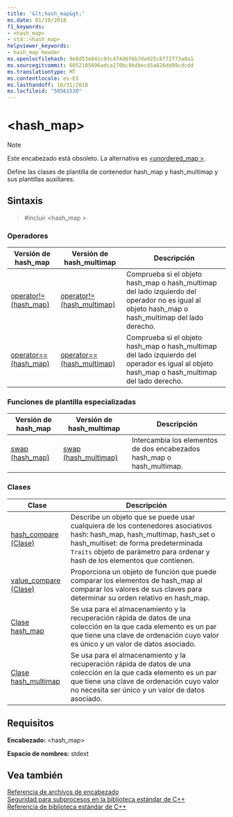 ```yaml
---
title: '&lt;hash_map&gt;'
ms.date: 01/18/2018
f1_keywords:
- <hash_map>
- std::<hash_map>
helpviewer_keywords:
- hash_map header
ms.openlocfilehash: 9e8d53e841c93c474d6f6b7da925c8f72f73a8a1
ms.sourcegitcommit: 6052185696adca270bc9bdbec45a626dd89cdcdd
ms.translationtype: MT
ms.contentlocale: es-ES
ms.lasthandoff: 10/31/2018
ms.locfileid: "50561530"
---
```

# <a name="lthashmapgt"></a>&lt;hash_map&gt;

> [!NOTE]
> Este encabezado está obsoleto. La alternativa es [ \<unordered_map >](unordered-map.md).

Define las clases de plantilla de contenedor hash_map y hash_multimap y sus plantillas auxiliares.

## <a name="syntax"></a>Sintaxis

> #<a name="include-hashmap"></a>incluir \<hash_map >

### <a name="operators"></a>Operadores

|Versión de hash_map|Versión de hash_multimap|Descripción|
|-----------------------|----------------------------|-----------------|
|[operator!= (hash_map)](hash-map-operators.md#op_neq)|[operator!=(hash_multimap)](hash-map-operators.md#op_neq_mm)|Comprueba si el objeto hash_map o hash_multimap del lado izquierdo del operador no es igual al objeto hash_map o hash_multimap del lado derecho.|
|[operator== (hash_map)](hash-map-operators.md#op_eq_eq)|[operator== (hash_multimap)](hash-map-operators.md#op_eq_eq_mm)|Comprueba si el objeto hash_map o hash_multimap del lado izquierdo del operador es igual al objeto hash_map o hash_multimap del lado derecho.|

### <a name="specialized-template-functions"></a>Funciones de plantilla especializadas

|Versión de hash_map|Versión de hash_multimap|Descripción|
|-----------------------|----------------------------|-----------------|
|[swap (hash_map)](hash-map-class.md#swap)|[swap (hash_multimap)](hash-multimap-class.md#swap)|Intercambia los elementos de dos encabezados hash_map o hash_multimap.|

### <a name="classes"></a>Clases

|Clase|Descripción|
|-|-|
|[hash_compare (Clase)](hash-compare-class.md)|Describe un objeto que se puede usar cualquiera de los contenedores asociativos hash: hash_map, hash_multimap, hash_set o hash_multiset: de forma predeterminada `Traits` objeto de parámetro para ordenar y hash de los elementos que contienen.|
|[value_compare (Clase)](value-compare-class.md)|Proporciona un objeto de función que puede comparar los elementos de hash_map al comparar los valores de sus claves para determinar su orden relativo en hash_map.|
|[Clase hash_map](hash-map-class.md)|Se usa para el almacenamiento y la recuperación rápida de datos de una colección en la que cada elemento es un par que tiene una clave de ordenación cuyo valor es único y un valor de datos asociado.|
|[Clase hash_multimap](hash-multimap-class.md)|Se usa para el almacenamiento y la recuperación rápida de datos de una colección en la que cada elemento es un par que tiene una clave de ordenación cuyo valor no necesita ser único y un valor de datos asociado.|

## <a name="requirements"></a>Requisitos

**Encabezado:** \<hash_map>

**Espacio de nombres:** stdext

## <a name="see-also"></a>Vea también

[Referencia de archivos de encabezado](cpp-standard-library-header-files.md)<br/>
[Seguridad para subprocesos en la biblioteca estándar de C++](thread-safety-in-the-cpp-standard-library.md)<br/>
[Referencia de biblioteca estándar de C++](cpp-standard-library-reference.md)
